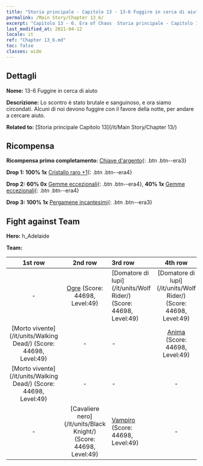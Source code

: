```yaml
---
title: "Storia principale - Capitolo 13 - 13-6 Fuggire in cerca di aiuto"
permalink: /Main Story/Chapter 13_6/
excerpt: "Capitolo 13 - 6. Era of Chaos  Storia principale - Capitolo 13_6. 13-6 Fuggire in cerca di aiuto"
last_modified_at: 2021-04-12
locale: it
ref: "Chapter 13_6.md"
toc: false
classes: wide
---
```


## Dettagli

 **Nome:** 13-6 Fuggire in cerca di aiuto

 **Descrizione:** Lo scontro è stato brutale e sanguinoso, e ora siamo circondati. Alcuni di noi devono fuggire con il favore della notte, per andare a cercare aiuto.

 **Related to:** [Storia principale Capitolo 13](/it/Main Story/Chapter 13/)

## Ricompensa

 **Ricompensa primo completamento:** [Chiave d'argento](/it/Items/con_693/){: .btn .btn--era3}

 **Drop 1:** **100% 1x** [Cristallo raro +1](/it/Items/mat_45/){: .btn .btn--era4}

 **Drop 2:** **60% 0x** [Gemme eccezionali](/it/Items/mat_37/){: .btn .btn--era4}, **40% 1x** [Gemme eccezionali](/it/Items/mat_37/){: .btn .btn--era4}

 **Drop 3:** **100% 1x** [Pergamene incantesimi](/it/Items/con_694/){: .btn .btn--era3}


## Fight against Team
 **Hero:** h_Adelaide

 **Team:**


  | 1st row | 2nd row | 3rd row | 4th row |
  |:----:|:----:|:----|:----:|
  | - | [Ogre](/it/units/Ogre/) (Score: 44698, Level:49)  | [Domatore di lupi](/it/units/Wolf Rider/) (Score: 44698, Level:49)  | [Domatore di lupi](/it/units/Wolf Rider/) (Score: 44698, Level:49)  |
  | [Morto vivente](/it/units/Walking Dead/) (Score: 44698, Level:49)  | - | - | [Anima](/it/units/Wight/) (Score: 44698, Level:49)  |
  | [Morto vivente](/it/units/Walking Dead/) (Score: 44698, Level:49)  | - | - | - |
  | - | [Cavaliere nero](/it/units/Black Knight/) (Score: 44698, Level:49)  | [Vampiro](/it/units/Vampire/) (Score: 44698, Level:49)  | - |


